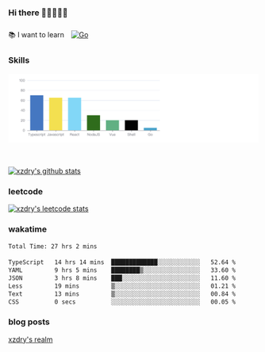 ### Hi there 👋👋👋👋👋

 :books: I want to learn <a href="https://go.dev/" target="_blank"><img style="margin: 10px" src="https://profilinator.rishav.dev/skills-assets/go-original.svg" alt="Go" height="50" /></a>  

### Skills
![](img/2022-09-05-22-04-20.png)

<br />

[![xzdry's github stats](https://github-readme-stats.vercel.app/api?username=xzdry&count_private=true&show_icons=true&theme=vue)](https://github.com/xzdry)

### leetcode
[![xzdry's leetcode stats](https://leetcard.jacoblin.cool/xzdry-2?theme=light&font=Anek%20Kannada&site=cn)](https://leetcode.cn/u/xzdry-2/)

### wakatime
<!--START_SECTION:waka-->

```text
Total Time: 27 hrs 2 mins

TypeScript   14 hrs 14 mins  █████████████░░░░░░░░░░░░   52.64 %
YAML         9 hrs 5 mins    ████████▒░░░░░░░░░░░░░░░░   33.60 %
JSON         3 hrs 8 mins    ███░░░░░░░░░░░░░░░░░░░░░░   11.60 %
Less         19 mins         ▒░░░░░░░░░░░░░░░░░░░░░░░░   01.21 %
Text         13 mins         ▒░░░░░░░░░░░░░░░░░░░░░░░░   00.84 %
CSS          0 secs          ░░░░░░░░░░░░░░░░░░░░░░░░░   00.05 %
```

<!--END_SECTION:waka-->

### blog posts
[xzdry's realm](https://www.justdry.net/)
